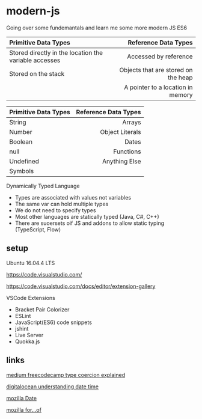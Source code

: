 # modern-js

Going over some fundemantals and learn me some more modern JS ES6

| Primitive Data Types | Reference Data Types |
| :------------------- | -------------------: |
| Stored directly in the location the variable accesses | Accessed by reference |
| Stored on the stack | Objects that are stored on the heap |
|                   | A pointer to a location in memory |

| Primitive Data Types | Reference Data Types |
| :------------------- | -------------------: |
| String     | Arrays    |
| Number |   Object Literals |
|Boolean | Dates |
| null | Functions |
| Undefined | Anything Else |
| Symbols |

Dynamically Typed Language

- Types are associated with values not variables
- The same var can hold multiple types
- We do not need to specify types
- Most other languages are statically typed (Java, C#, C++)
- There are suoersets oif JS and addons to allow static typing (TypeScript, Flow)

## setup

Ubuntu 16.04.4 LTS

https://code.visualstudio.com/

https://code.visualstudio.com/docs/editor/extension-gallery

VSCode Extensions

- Bracket Pair Colorizer
- ESLint
- JavaScript(ES6) code snippets
- jshint
- Live Server
- Quokka.js

## links

[medium freecodecamp type coercion explained](https://medium.freecodecamp.org/js-type-coercion-explained-27ba3d9a2839)

[digitalocean understanding date time](https://www.digitalocean.com/community/tutorials/understanding-date-and-time-in-javascript)

[mozilla Date](https://developer.mozilla.org/en-US/docs/Web/JavaScript/Reference/Global_Objects/Date)

[mozilla for...of](https://hacks.mozilla.org/2015/04/es6-in-depth-iterators-and-the-for-of-loop/)